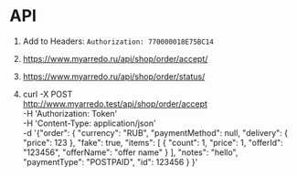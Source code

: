 API
=============

1. Add to Headers: `Authorization: 770000018E75BC14`

2. https://www.myarredo.ru/api/shop/order/accept/

3. https://www.myarredo.ru/api/shop/order/status/

4. curl -X POST \
     http://www.myarredo.test/api/shop/order/accept \
     -H 'Authorization: Token' \
     -H 'Content-Type: application/json' \
     -d '{"order": {
       "currency": "RUB",
       "paymentMethod": null,
       "delivery": {
         "price": 123
       },
       "fake": true,
       "items": [
         {
           "count": 1,
           "price": 1,
           "offerId": "123456",
           "offerName": "offer name"
         }
       ],
       "notes": "hello",
       "paymentType": "POSTPAID",
       "id": 123456
     }
   }'
